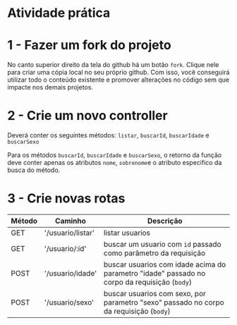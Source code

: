# Atividade prática

# 1 - Fazer um fork do projeto
No canto superior direito da tela do github há um botão `fork`. Clique nele
para criar uma cópia local no seu próprio github. Com isso, você conseguirá
utilizar todo o conteúdo existente e promover alterações no código sem que
impacte nos demais projetos.

# 2 - Crie um novo controller

Deverá conter os seguintes métodos: `listar`, `buscarId`, `buscarIdade` e `buscarSexo`

Para os métodos `buscarId`, `buscarIdade` e `buscarSexo`, o retorno da função deve conter apenas
os atributos `nome`, `sobrenome`e o atributo especifico da busca do método.

# 3 - Crie novas rotas

| Método | Caminho            | Descrição                | 
|--------|--------------------|--------------------------|
| GET    | '/usuario/listar'  | listar usuarios          | 
| GET    | '/usuario/:id'     | buscar um usuario com `id` passado como parâmetro da requisição | 
| POST   | '/usuario/idade'   | buscar usuarios com idade acima  do parametro "idade" passado no corpo da requisição (`body`)   | 
| POST   | '/usuario/sexo'    | buscar usuarios com sexo, por parametro "sexo" passado no corpo da requisição (`body`)   | 

